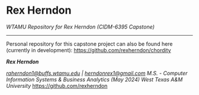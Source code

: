 # Rex Herndon
*WTAMU Repository for Rex Herndon (CIDM-6395 Capstone)*

---

Personal repository for this capstone project can also be found here (currently in development):
https://github.com/rexherndon/chordity

***Rex Herndon***

*raherndon1@buffs.wtamu.edu | herndonrex1@gmail.com*
*M.S. - Computer Information Systems & Business Analytics (May 2024)*
*West Texas A&M University*
https://github.com/rexherndon

